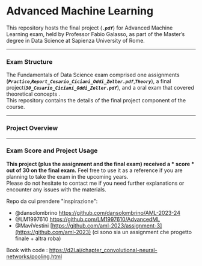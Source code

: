 # Advanced Machine Learning

This repository hosts the final project (***`.pdf`***) for Advanced Machine Learning exam, held by Professor Fabio Galasso, as part of the Master’s degree in Data Science at Sapienza University of Rome.

-------------------------------------------------------------------------------------------------------------------------------------

### **Exam Structure**
The Fundamentals of Data Science exam comprised one assignments (***`Practice`***,***`Report_Cesario_Ciciani_Oddi_Zeller.pdf`***,***`Theory`***), a final project(***`30_Cesario_Ciciani_Oddi_Zeller.pdf`***), and a oral exam that covered theoretical concepts .<br>
This repository contains the details of the final project component of the course.

-------------------------------------------------------------------------------------------------------------------------------------

### **Project Overview**


-------------------------------------------------------------------------------------------------------------------------------------

### **Exam Score and Project Usage**

**This project (plus the assignment and the final exam) received a * score * out of 30 on the final exam.** Feel free to use it as a reference if you are planning to take the exam in the upcoming years.<br> 
Please do not hesitate to contact me if you need further explanations or encounter any issues with the materials.



 


Repo da cui prendere "inspirazione":
- @dansolombrino https://github.com/dansolombrino/AML-2023-24
- @LM1997610 https://github.com/LM1997610/AdvancedML
- @MaviVestini [https://github.com/aml-2023/assignment-3](https://github.com/aml-2023)
(ci sono sia un assignment che progetto finale + altra roba)

Book with code : https://d2l.ai/chapter_convolutional-neural-networks/pooling.html
